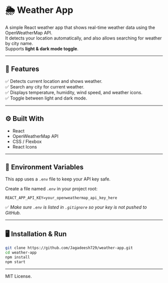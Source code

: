 # 🌦️ Weather App

A simple React weather app that shows real-time weather data using the OpenWeatherMap API.  
It detects your location automatically, and also allows searching for weather by city name.  
Supports **light & dark mode toggle**.

---

## 🚀 Features
✅ Detects current location and shows weather.  
✅ Search any city for current weather.  
✅ Displays temperature, humidity, wind speed, and weather icons.  
✅ Toggle between light and dark mode.

---

## ⚙️ Built With
- React
- OpenWeatherMap API
- CSS / Flexbox
- React Icons

---

## 🔑 Environment Variables
This app uses a `.env` file to keep your API key safe.

Create a file named `.env` in your project root:

```
REACT_APP_API_KEY=your_openweathermap_api_key_here
```

✅ *Make sure `.env` is listed in `.gitignore` so your key is not pushed to GitHub.*

---

## 🖥️ Installation & Run

```bash
git clone https://github.com/Jagadeesh729/weather-app.git
cd weather-app
npm install
npm start
```

---

MIT License.

